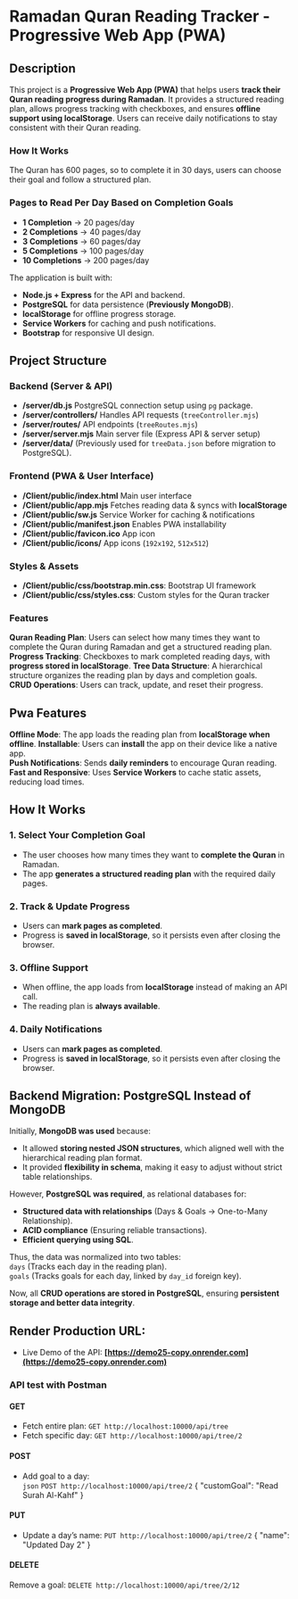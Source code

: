 # Ramadan Quran Reading Tracker -  Progressive Web App (PWA) 

## Description
This project is a **Progressive Web App (PWA)** that helps users **track their Quran reading progress during Ramadan**. It provides a structured reading plan, allows progress tracking with checkboxes, and ensures **offline support using localStorage**. Users can receive daily notifications to stay consistent with their Quran reading.


### How It Works
The Quran has 600 pages, so to complete it in 30 days, users can choose their goal and follow a structured plan.

### Pages to Read Per Day Based on Completion Goals  
- **1 Completion** → 20 pages/day  
- **2 Completions** → 40 pages/day  
- **3 Completions** → 60 pages/day  
- **5 Completions** → 100 pages/day  
- **10 Completions** → 200 pages/day  

The application is built with:
- **Node.js + Express** for the API and backend.
- **PostgreSQL** for data persistence (**Previously MongoDB**).
- **localStorage** for offline progress storage.
- **Service Workers** for caching and push notifications.
- **Bootstrap** for responsive UI design.

## Project Structure

### **Backend (Server & API)**
- **/server/db.js**  PostgreSQL connection setup using `pg` package.
- **/server/controllers/**  Handles API requests (`treeController.mjs`)
- **/server/routes/** API endpoints (`treeRoutes.mjs`)
- **/server/server.mjs** Main server file (Express API & server setup)
- **/server/data/** (Previously used for `treeData.json` before migration to PostgreSQL).


### **Frontend (PWA & User Interface)**
- **/Client/public/index.html**  Main user interface
- **/Client/public/app.mjs**  Fetches reading data & syncs with **localStorage**
- **/Client/public/sw.js**  Service Worker for caching & notifications
- **/Client/public/manifest.json**  Enables PWA installability
- **/Client/public/favicon.ico**  App icon
- **/Client/public/icons/**  App icons (`192x192`, `512x512`)

### **Styles & Assets**
- **/Client/public/css/bootstrap.min.css**: Bootstrap UI framework
- **/Client/public/css/styles.css**: Custom styles for the Quran tracker


###  **Features**
**Quran Reading Plan**: Users can select how many times they want to complete the Quran during Ramadan and get a structured reading plan.  
**Progress Tracking**: Checkboxes to mark completed reading days, with **progress stored in localStorage**.
**Tree Data Structure**: A hierarchical structure organizes the reading plan by days and completion goals.  
**CRUD Operations**: Users can track, update, and reset their progress.  

## Pwa Features
**Offline Mode**: The app loads the reading plan from **localStorage when offline**.
**Installable**: Users can **install** the app on their device like a native app.  
**Push Notifications**: Sends **daily reminders** to encourage Quran reading.  
**Fast and Responsive**: Uses **Service Workers** to cache static assets, reducing load times.  


##  **How It Works**
### 1. Select Your Completion Goal
- The user chooses how many times they want to **complete the Quran** in Ramadan.
- The app **generates a structured reading plan** with the required daily pages.

### 2. Track & Update Progress
- Users can **mark pages as completed**.
- Progress is **saved in localStorage**, so it persists even after closing the browser.

###  3. Offline Support
- When offline, the app loads from **localStorage** instead of making an API call.
- The reading plan is **always available**.

### 4. Daily Notifications
- Users can **mark pages as completed**.
- Progress is **saved in localStorage**, so it persists even after closing the browser.


## **Backend Migration: PostgreSQL Instead of MongoDB**
Initially, **MongoDB was used** because:
- It allowed **storing nested JSON structures**, which aligned well with the hierarchical reading plan format.
- It provided **flexibility in schema**, making it easy to adjust without strict table relationships.

However, **PostgreSQL was required**, as relational databases for:
- **Structured data with relationships** (Days & Goals → One-to-Many Relationship).
- **ACID compliance** (Ensuring reliable transactions).
- **Efficient querying using SQL**.

Thus, the data was normalized into two tables:  
`days` (Tracks each day in the reading plan).  
`goals` (Tracks goals for each day, linked by `day_id` foreign key).  

Now, all **CRUD operations are stored in PostgreSQL**, ensuring **persistent storage and better data integrity**.


## Render Production URL:
- Live Demo of the API: **[https://demo25-copy.onrender.com](https://demo25-copy.onrender.com)**



### **API test with Postman**

#### **GET**
- Fetch entire plan: `GET http://localhost:10000/api/tree`
- Fetch specific day: `GET http://localhost:10000/api/tree/2`

#### **POST**
- Add goal to a day:  
  `json`
 `POST http://localhost:10000/api/tree/2`
  {
    "customGoal": "Read Surah Al-Kahf"
  }

#### **PUT**
- Update a day’s name:
`PUT http://localhost:10000/api/tree/2`
{
  "name": "Updated Day 2"
}

#### **DELETE**
Remove a goal: `DELETE http://localhost:10000/api/tree/2/12`
